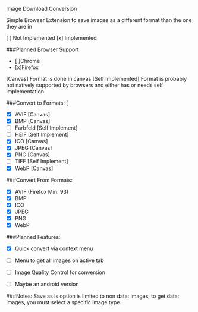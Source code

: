 Image Download Conversion

Simple Browser Extension to save images as a different format than the one they are in

[ ] Not Implemented
[x] Implemented

###Planned Browser Support
 - [ ]Chrome
 - [x]Firefox

[Canvas] Format is done in canvas
[Self Implemented] Format is probably not natively supported by browsers and either has or needs self implementation.

###Convert to Formats: [
 - [x] AVIF		[Canvas]
 - [x] BMP		[Canvas]
 - [ ] Farbfeld		[Self Implement]
 - [ ] HEIF		[Self Implement]
 - [x] ICO		[Canvas]
 - [x] JPEG		[Canvas]
 - [x] PNG		[Canvas]
 - [ ] TIFF		[Self Implement]
 - [x] WebP		[Canvas]

###Convert From Formats:
 - [x] AVIF (Firefox Min: 93)
 - [x] BMP
 - [x] ICO
 - [x] JPEG
 - [x] PNG
 - [x] WebP

###Planned Features:
 - [x] Quick convert via context menu
 - [ ] Menu to get all images on active tab
 - [ ] Image Quality Control for conversion
 - [ ] Maybe an android version


###Notes:
 Save as Is option is limited to non data: images, to get data: images, you must select a specific image type.
